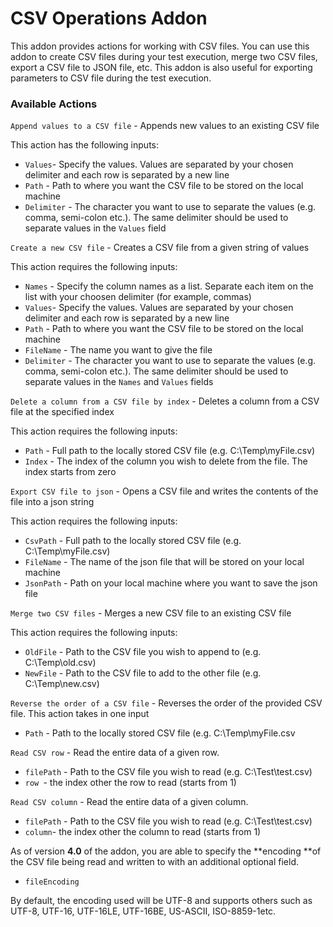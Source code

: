 # CSV Operations Addon

This addon provides actions for working with CSV files. You can use this addon to create CSV files during your test execution, merge two CSV files, export a CSV file to JSON file, etc. This addon is also useful for exporting parameters to CSV file during the test execution.

### Available Actions

`Append values to a CSV file` - Appends new values to an existing CSV file

This action has the following inputs:

* `Values`- Specify the values. Values are separated by your chosen delimiter and each row is separated by a new line
* `Path` - Path to where you want the CSV file to be stored on the local machine
* `Delimiter` - The character you want to use to separate the values (e.g. comma, semi-colon etc.). The same delimiter should be used to separate values in the `Values` field

`Create a new CSV file` - Creates a CSV file from a given string of values

This action requires the following inputs:

* `Names` - Specify the column names as a list. Separate each item on the list with your choosen delimiter (for example, commas)
* `Values`- Specify the values. Values are separated by your chosen delimiter and each row is separated by a new line
* `Path` - Path to where you want the CSV file to be stored on the local machine
* `FileName` - The name you want to give the file
* `Delimiter` - The character you want to use to separate the values (e.g. comma, semi-colon etc.). The same delimiter should be used to separate values in the `Names` and `Values` fields

`Delete a column from a CSV file by index` - Deletes a column from a CSV file at the specified index

This action requires the following inputs:

* `Path` - Full path to the locally stored CSV file (e.g. C:\Temp\myFile.csv)
* `Index` - The index of the column you wish to delete from the file. The index starts from zero

`Export CSV file to json` - Opens a CSV file and writes the contents of the file into a json string

This action requires the following inputs:

* `CsvPath` - Full path to the locally stored CSV file (e.g. C:\Temp\myFile.csv)
* `FileName` - The name of the json file that will be stored on your local machine
* `JsonPath` - Path on your local machine where you want to save the json file

`Merge two CSV files` - Merges a new CSV file to an existing CSV file

This action requires the following inputs:

* `OldFile` - Path to the CSV file you wish to append to (e.g. C:\Temp\old.csv)
* `NewFile` - Path to the CSV file to add to the other file (e.g. C:\Temp\new.csv)

`Reverse the order of a CSV file` - Reverses the order of the provided CSV file. This action takes in one input

* `Path` - Path to the locally stored CSV file (e.g. C:\Temp\myFile.csv

`Read CSV row` - Read the entire data of a given row.

* `filePath` - Path to the CSV file you wish to read (e.g. C:\Test\test.csv)
* `row `- the index other the row to read (starts from 1)

`Read CSV column` - Read the entire data of a given column.

* `filePath` - Path to the CSV file you wish to read (e.g. C:\Test\test.csv)
* `column`- the index other the column to read (starts from 1)

As of version **4.0** of the addon, you are able to specify the **encoding **of the CSV file being read and written to with an additional optional field.

* `fileEncoding`

By default, the encoding used will be UTF-8 and supports others such as UTF-8, UTF-16, UTF-16LE, UTF-16BE, US-ASCII, ISO-8859-1etc.

